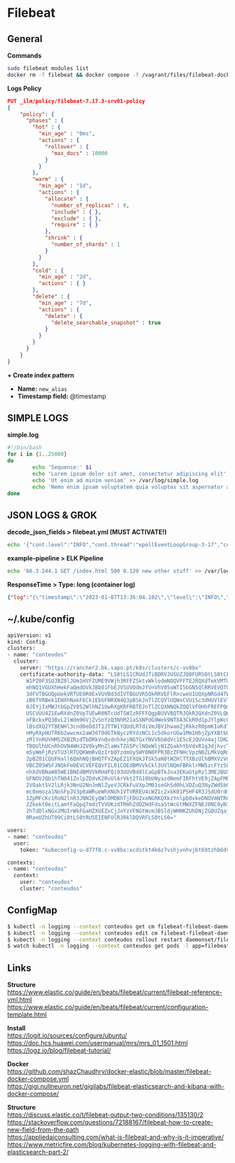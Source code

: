 # Filebeat

## General

**Commands**
```bash
sudo filebeat modules list
docker rm -f filebeat && docker compose -f /vagrant/files/filebeat-docker-compose.yml up -d && docker logs -f filebeat
```

**Logs Policy**
```json
PUT _ilm/policy/filebeat-7.17.3-srv01-policy
{
    "policy": {
      "phases" : {
        "hot" : {
          "min_age" : "0ms",
          "actions" : {
            "rollover" : {
              "max_docs" : 10000
            }
          }
        },
        "warm" : {
          "min_age" : "1d",
          "actions" : {
            "allocate" : {
              "number_of_replicas" : 0,
              "include" : { },
              "exclude" : { },
              "require" : { }
            },
            "shrink" : {
              "number_of_shards" : 1
            }
          }
        },
        "cold" : {
          "min_age" : "2d",
          "actions" : { }
        },
        "delete" : {
          "min_age" : "7d",
          "actions" : {
            "delete" : {
              "delete_searchable_snapshot" : true
            }
          }
        }
      }
    }
}
```

**+ Create index pattern**
  - **Name:** `new_alias`
  - **Timestamp field:** @timestamp

## SIMPLE LOGS

**simple.log**
```bash
#!/bin/bash
for i in {1..25000}
do
        echo 'Sequence:' $i
        echo 'Lorem ipsum dolor sit amet, consectetur adipiscing elit' >> /var/log/simple.log
        echo 'Ut enim ad minim veniam' >> /var/log/simple.log
        echo 'Nemo enim ipsam voluptatem quia voluptas sit aspernatur aut odit aut fugit' >> /var/log/simple.log
done
```

## JSON LOGS & GROK

**decode_json_fields > filebeat.yml (MUST ACTIVATE!)**
```bash
echo '{"cont.level":"INFO","cont.thread":"epollEventLoopGroup-3-17","cont.logger":"pt.sapo.sapofe.site.ResponseInfo","cont.message":"Request received","cont.environment":"production","cont.project":"pqsapopt","cont.referer":"-","cont.ncache":"hit","cont.contentLenght":"15279","cont.method":"GET","cont.responseTime":"0","cont.host":"sapo.pt","cont.protocolVersion":"HTTP/1.1","cont.userAgent":"kube-probe/1.19","cont.remote":"10.135.8.46","cont.uri":"/","cont.tid":"bce3760c-841e-47b5-a047-2753e606e103","cont.status":"200"}' >> /var/log/decode.log
```

**example-pipeline > ELK Pipeline**<br>
```bash
echo '66.3.244.1 GET /index.html 500 0.120 new other stuff' >> /var/log/server.log
```

**ResponseTime > Type: long (container log)**<br>
```json
{"log":"{\"timestamp\":\"2023-01-07T13:36:04.102\",\"level\":\"INFO\",\"thread\":\"epollEventLoopGroup-3-27\",\"logger\":\"pt.sapo.sapofe.site.ResponseInfo\",\"message\":\"Request received\",\"environment\":\"production\",\"project\":\"pqsapopt\",\"referer\":\"-\",\"ncache\":\"hit\",\"contentLenght\":\"15273\",\"method\":\"GET\",\"responseTime\":\"{\\\"value\\\":0}\",\"protocolVersion\":\"HTTP/1.1\",\"userAgent\":\"kube-probe/1.19\",\"remote\":\"10.135.8.21\",\"uri\":\"/\",\"tid\":\"1f360588-e5f7-40b6-87e3-e39a5885ab10\",\"status\":\"200\"}\n","stream":"stdout","time":"2023-01-07T13:36:04.103057391Z"}
```

## ~/.kube/config
```bash
apiVersion: v1
kind: Config
clusters:
- name: "conteudos"
  cluster:
    server: "https://rancher2.bk.sapo.pt/k8s/clusters/c-vv8bx"
    certificate-authority-data: "LS0tLS1CRUdJTiBDRVJUSUZJQ0FURS0tLS0tCk1JSURlekNDQ\
      W1PZ0F3SUJBZ0lJUm1HVFZUME9VWjh3RFFZSktvWklodmNOQVFFTEJRQXdTekVMTUFrR0ExVUUKQ\
      mhNQ1VGUXhHekFaQmdOVkJBb01FbEJVSUVOdmJYVnVhV05oWTI5bGN5QlRRVEVOTUFzR0ExVUVDd\
      3dFVTBGUQpUekVRTUE0R0ExVUVBd3dIVTBGUVR5QkRRVEFlRncweU1UQXpNRGd4TWpBek1EbGFGd\
      zB6TVRBek1EWXhNakF6Ck1EbGFNRXN4Q3pBSkJnTlZCQVlUQWxCVU1Sc3dHUVlEVlFRS0RCSlFWQ\
      0JEYjIxMWJtbGpZV052WlhNZ1UwRXgKRFRBTEJnTlZCQXNNQkZOQlVFOHhFREFPQmdOVkJBTU1CM\
      U5CVUU4Z1EwRXdnZ0VpTUEwR0NTcUdTSWIzRFFFQgpBUVVBQTRJQkR3QXdnZ0VLQW9JQkFRRGE0b\
      nFBckxPQ3BvL2lWdm96VjZvSnYzQ3NhM21aSXNPdG9Wek9NTXA3CkR0d1pJYlpWcG5YTHkxK2VHM\
      lBsdXQ2YTBEWHl3cnd0eDdJT1JTTW1YQUdLRTdiVmJBV1hwamZjRkkzR0pmK1oKdTBQWTZWdkdzV\
      nMyRXpHUTR6b2wwcmx2aWJ6T0dGTkNyczRYdzNCL1c5dkorUGw1Mm1HbjZpYXBtbURMVmt5QwpFd\
      zRlYnRUVHM5ZXBZRzdTbDRkVnQvdnhXejNGTGxYNVV6b0dVc1E5cEJQUVo4ajlDN2NudVhKVnpYR\
      TBOUlhUCnRhOVN4WHJZV0kyMnZlaWxTZG5PclNQeWljN1ZGakhYbVdxR1g3djhvcTg1MzFPVHNKW\
      m5yWmFjRzVTU3lRTUQKWmRvQzIrb0YzdmUySWY0N0FPR3BzZFNHcVpzN0ZLMkVqRm5RMXhxR04yY\
      2pBZ01CQUFHall6QmhNQjBHQTFVZApEZ1FXQkJTSk5aN0tWZHlTTXBzUlhBMXVzVnJqeklxUFZ6Q\
      VBCZ05WSFJNQkFmOEVCVEFEQVFIL01COEdBMVVkCkl3UVlNQmFBRklrMW5zcFYzSkl5bXhGY0RXN\
      nhXdVBNaW85WE1BNEdBMVVkRHdFQi93UUVBd0lCaGpBTkJna3EKaGtpRzl3MEJBUXNGQUFPQ0FRR\
      UFNOVJQb1hTN041ZnlpZDdvK2RvUlArVkt2TG10bUNyazdNemFIRFhtVE9jZApFMEFsL2RIc0MrT\
      2VOakt5V2lLRjk3NnU2NnJmNlZyeVJCRkFuVXpJM01seGhSd0hLVDZuQ3NyZWd5b0pJeDlxCklKS\
      mc0emoza1NoSFpJV3p0aWRueWhXNUh1VTVRREU4cWZ1c2xkK01PSHF4R3JSdU0rdmdGVVBxNFdiS\
      1ZpMFcKc1RoN2lnR3JNN2EyQWlOMDBhTjFDU2xoNGRKQXkzYnlpb0xkeDNOVmNTRnBzeEdvdElIT\
      2ZkektOeitLamtFaQpqTmdzTVVOKzdTRHhZdDZHdFdsaStWcGtMWXZFNEJ0NC9yN1hPNnd2ckpyV\
      2hTdDlxNGx2MUIrWkFGaHZXUEZxCjJoYzVFNGtWcmJBSldjWHNKZUhDNjZGQUZqajhBQkk5VWtGM\
      0RaeUZhUT09Ci0tLS0tRU5EIENFUlRJRklDQVRFLS0tLS0="

users:
- name: "conteudos"
  user:
    token: "kubeconfig-u-d77f8.c-vv8bx:xcdstkt4k6z7vshjvnhvj6t69tzhb6dvx6jfgmlc9tr54xwc2mxn29"

contexts:
- name: "conteudos"
  context:
    user: "conteudos"
    cluster: "conteudos"
```

## ConfigMap
```bash
$ kubectl -n logging --context conteudos get cm filebeat-filebeat-daemonset-config -o yaml
$ kubectl -n logging --context conteudos edit cm filebeat-filebeat-daemonset-config -o yaml
$ kubectl -n logging --context conteudos rollout restart daemonset/filebeat-filebeat
$ watch kubectl -n logging --context conteudos get pods -l app=filebeat-filebeat
```

## Links
**Structure**<br>
https://www.elastic.co/guide/en/beats/filebeat/current/filebeat-reference-yml.html<br>
https://www.elastic.co/guide/en/beats/filebeat/current/configuration-template.html<br>

**Install**<br>
https://logit.io/sources/configure/ubuntu/<br>
https://doc.hcs.huawei.com/usermanual/mrs/mrs_01_1501.html<br>
https://logz.io/blog/filebeat-tutorial/<br>

**Docker**<br>
https://github.com/shazChaudhry/docker-elastic/blob/master/filebeat-docker-compose.yml<br>
https://gigi.nullneuron.net/gigilabs/filebeat-elasticsearch-and-kibana-with-docker-compose/<br>

**Structure**<br>
https://discuss.elastic.co/t/filebeat-output-two-conditions/135130/2<br>
https://stackoverflow.com/questions/72188167/filebeat-how-to-create-new-field-from-the-path<br>
https://appliedaiconsulting.com/what-is-filebeat-and-why-is-it-imperative/<br>
https://www.metricfire.com/blog/kubernetes-logging-with-filebeat-and-elasticsearch-part-2/<br>